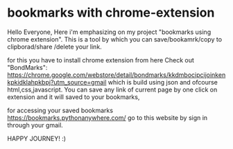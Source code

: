 # bookmarks with chrome-extension
Hello Everyone,
Here i'm emphasizing on my project "bookmarks using chrome extension".
This is a tool by which you can save/bookamrk/copy to clipborad/share /delete your link.

for this you have to install chrome extension from here 
      Check out "BondMarks": https://chrome.google.com/webstore/detail/bondmarks/kkdmbocipcijoinkenkpkidklahpkbpj?utm_source=gmail
which is build using json and ofcourse html,css,javascript.
You can save any link of current page by one click on extension and it will saved to your bookmarks,

for accessing your saved bookmarks 
   https://bookmarks.pythonanywhere.com/
   go to this website by sign in through your gmail.
   
   HAPPY JOURNEY! :)
